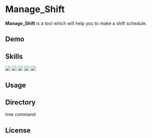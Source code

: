# Manage_Shift
**Manage_Shift** is a tool which will help you to make a shift schedule.  

## Demo


## Skills
<img src="https://img.shields.io/badge/-Java-007396.svg?logo=java&style=plastic"> <img src="https://img.shields.io/badge/-Javascript-F7DF1E.svg?logo=javascript&style=plastic"> <img src="https://img.shields.io/badge/-Html5-E34F26.svg?logo=html5&style=plastic"> <img src="https://img.shields.io/badge/-Mysql-4479A1.svg?logo=mysql&style=plastic"> <img src="https://img.shields.io/badge/-Css3-1572B6.svg?logo=css3&style=plastic">

## Usage

## Directory
tree command

## License
